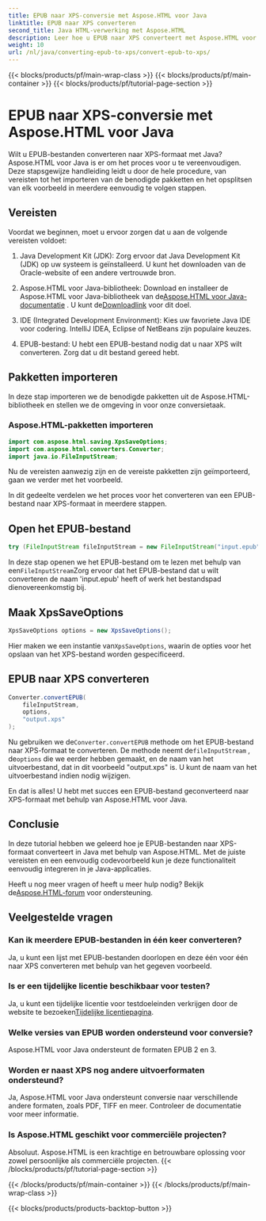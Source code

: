 ```yaml
---
title: EPUB naar XPS-conversie met Aspose.HTML voor Java
linktitle: EPUB naar XPS converteren
second_title: Java HTML-verwerking met Aspose.HTML
description: Leer hoe u EPUB naar XPS converteert met Aspose.HTML voor Java. Een stapsgewijze handleiding voor naadloze EPUB naar XPS-conversie. Probeer het nu!
weight: 10
url: /nl/java/converting-epub-to-xps/convert-epub-to-xps/
---
```


{{< blocks/products/pf/main-wrap-class >}}
{{< blocks/products/pf/main-container >}}
{{< blocks/products/pf/tutorial-page-section >}}

# EPUB naar XPS-conversie met Aspose.HTML voor Java


Wilt u EPUB-bestanden converteren naar XPS-formaat met Java? Aspose.HTML voor Java is er om het proces voor u te vereenvoudigen. Deze stapsgewijze handleiding leidt u door de hele procedure, van vereisten tot het importeren van de benodigde pakketten en het opsplitsen van elk voorbeeld in meerdere eenvoudig te volgen stappen.

## Vereisten

Voordat we beginnen, moet u ervoor zorgen dat u aan de volgende vereisten voldoet:

1. Java Development Kit (JDK): Zorg ervoor dat Java Development Kit (JDK) op uw systeem is geïnstalleerd. U kunt het downloaden van de Oracle-website of een andere vertrouwde bron.

2. Aspose.HTML voor Java-bibliotheek: Download en installeer de Aspose.HTML voor Java-bibliotheek van de[Aspose.HTML voor Java-documentatie](https://reference.aspose.com/html/java/) . U kunt de[Downloadlink](https://releases.aspose.com/html/java/) voor dit doel.

3. IDE (Integrated Development Environment): Kies uw favoriete Java IDE voor codering. IntelliJ IDEA, Eclipse of NetBeans zijn populaire keuzes.

4. EPUB-bestand: U hebt een EPUB-bestand nodig dat u naar XPS wilt converteren. Zorg dat u dit bestand gereed hebt.

## Pakketten importeren

In deze stap importeren we de benodigde pakketten uit de Aspose.HTML-bibliotheek en stellen we de omgeving in voor onze conversietaak.

### Aspose.HTML-pakketten importeren

```java
import com.aspose.html.saving.XpsSaveOptions;
import com.aspose.html.converters.Converter;
import java.io.FileInputStream;
```

Nu de vereisten aanwezig zijn en de vereiste pakketten zijn geïmporteerd, gaan we verder met het voorbeeld.

In dit gedeelte verdelen we het proces voor het converteren van een EPUB-bestand naar XPS-formaat in meerdere stappen.

## Open het EPUB-bestand

```java
try (FileInputStream fileInputStream = new FileInputStream("input.epub")) {
```

 In deze stap openen we het EPUB-bestand om te lezen met behulp van een`FileInputStream`Zorg ervoor dat het EPUB-bestand dat u wilt converteren de naam 'input.epub' heeft of werk het bestandspad dienovereenkomstig bij.

## Maak XpsSaveOptions

```java
XpsSaveOptions options = new XpsSaveOptions();
```

Hier maken we een instantie van`XpsSaveOptions`, waarin de opties voor het opslaan van het XPS-bestand worden gespecificeerd.

## EPUB naar XPS converteren

```java
Converter.convertEPUB(
    fileInputStream,
    options,
    "output.xps"
);
```

 Nu gebruiken we de`Converter.convertEPUB` methode om het EPUB-bestand naar XPS-formaat te converteren. De methode neemt de`fileInputStream` , de`options` die we eerder hebben gemaakt, en de naam van het uitvoerbestand, dat in dit voorbeeld "output.xps" is. U kunt de naam van het uitvoerbestand indien nodig wijzigen.

En dat is alles! U hebt met succes een EPUB-bestand geconverteerd naar XPS-formaat met behulp van Aspose.HTML voor Java.

## Conclusie

In deze tutorial hebben we geleerd hoe je EPUB-bestanden naar XPS-formaat converteert in Java met behulp van Aspose.HTML. Met de juiste vereisten en een eenvoudig codevoorbeeld kun je deze functionaliteit eenvoudig integreren in je Java-applicaties.

 Heeft u nog meer vragen of heeft u meer hulp nodig? Bekijk de[Aspose.HTML-forum](https://forum.aspose.com/) voor ondersteuning.

## Veelgestelde vragen

### Kan ik meerdere EPUB-bestanden in één keer converteren?
Ja, u kunt een lijst met EPUB-bestanden doorlopen en deze één voor één naar XPS converteren met behulp van het gegeven voorbeeld.

### Is er een tijdelijke licentie beschikbaar voor testen?
Ja, u kunt een tijdelijke licentie voor testdoeleinden verkrijgen door de website te bezoeken[Tijdelijke licentiepagina](https://purchase.aspose.com/temporary-license/).

### Welke versies van EPUB worden ondersteund voor conversie?
Aspose.HTML voor Java ondersteunt de formaten EPUB 2 en 3.

### Worden er naast XPS nog andere uitvoerformaten ondersteund?
Ja, Aspose.HTML voor Java ondersteunt conversie naar verschillende andere formaten, zoals PDF, TIFF en meer. Controleer de documentatie voor meer informatie.

### Is Aspose.HTML geschikt voor commerciële projecten?
Absoluut. Aspose.HTML is een krachtige en betrouwbare oplossing voor zowel persoonlijke als commerciële projecten.
{{< /blocks/products/pf/tutorial-page-section >}}

{{< /blocks/products/pf/main-container >}}
{{< /blocks/products/pf/main-wrap-class >}}

{{< blocks/products/products-backtop-button >}}
